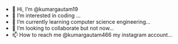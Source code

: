 - 👋 Hi, I’m @kumargautam19
- 👀 I’m interested in coding ...
- 🌱 I’m currently learning computer science engineering...
- 💞️ I’m looking to collaborate but not now...
- 📫 How to reach me @kumargautam466 my instagram account...

<!---
kumargautam19/kumargautam19 is a ✨ special ✨ repository because its `README.md` (this file) appears on your GitHub profile.
You can click the Preview link to take a look at your changes.
--->
